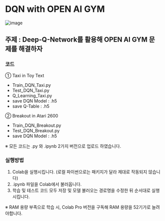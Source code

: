 # DQN with OPEN AI GYM

![image](https://github.com/chwona/DQN-gym/assets/118784765/90108bac-bb77-449d-b3b3-0ab47c0fa27c)
## 주제 : Deep-Q-Network를 활용해 OPEN AI GYM 문제를 해결하자
### 코드
① Taxi in Toy Text 
- Train_DQN_Taxi.py
- Test_DQN_Taxi.py
- Q_Learning_Taxi.py
- save DQN Model :         .h5
- save Q-Table :         .h5

② Breakout in Atari 2600 
- Train_DQN_Breakout.py
- Test_DQN_Breakout.py
- save DQN Model :         .h5

※ 모든 코드는 .py 와 .ipynb 2가지 버전으로 업로드 하였습니다. 

### 실행방법 
1) Colab을 실행시킵니다. (로컬 파이썬으로는 패키지가 달라 제대로 작동되지 않습니다)
2) .ipynb 파일을 Colab에서 불러옵니다.
3) 학습 및 테스트 코드 모두 저장 및 모델 불러오는 경로명을 수정한 뒤 순서대로 실행시킵니다.

※ RAM 용량 부족으로 학습 시, Colab Pro 버전을 구독해 RAM 용량을 52기가로 늘려야합니다.  


